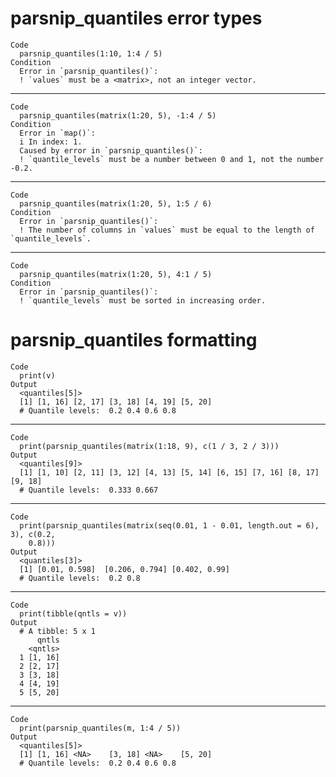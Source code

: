# parsnip_quantiles error types

    Code
      parsnip_quantiles(1:10, 1:4 / 5)
    Condition
      Error in `parsnip_quantiles()`:
      ! `values` must be a <matrix>, not an integer vector.

---

    Code
      parsnip_quantiles(matrix(1:20, 5), -1:4 / 5)
    Condition
      Error in `map()`:
      i In index: 1.
      Caused by error in `parsnip_quantiles()`:
      ! `quantile_levels` must be a number between 0 and 1, not the number -0.2.

---

    Code
      parsnip_quantiles(matrix(1:20, 5), 1:5 / 6)
    Condition
      Error in `parsnip_quantiles()`:
      ! The number of columns in `values` must be equal to the length of `quantile_levels`.

---

    Code
      parsnip_quantiles(matrix(1:20, 5), 4:1 / 5)
    Condition
      Error in `parsnip_quantiles()`:
      ! `quantile_levels` must be sorted in increasing order.

# parsnip_quantiles formatting

    Code
      print(v)
    Output
      <quantiles[5]>
      [1] [1, 16] [2, 17] [3, 18] [4, 19] [5, 20]
      # Quantile levels:  0.2 0.4 0.6 0.8 

---

    Code
      print(parsnip_quantiles(matrix(1:18, 9), c(1 / 3, 2 / 3)))
    Output
      <quantiles[9]>
      [1] [1, 10] [2, 11] [3, 12] [4, 13] [5, 14] [6, 15] [7, 16] [8, 17] [9, 18]
      # Quantile levels:  0.333 0.667 

---

    Code
      print(parsnip_quantiles(matrix(seq(0.01, 1 - 0.01, length.out = 6), 3), c(0.2,
        0.8)))
    Output
      <quantiles[3]>
      [1] [0.01, 0.598]  [0.206, 0.794] [0.402, 0.99] 
      # Quantile levels:  0.2 0.8 

---

    Code
      print(tibble(qntls = v))
    Output
      # A tibble: 5 x 1
          qntls
        <qntls>
      1 [1, 16]
      2 [2, 17]
      3 [3, 18]
      4 [4, 19]
      5 [5, 20]

---

    Code
      print(parsnip_quantiles(m, 1:4 / 5))
    Output
      <quantiles[5]>
      [1] [1, 16] <NA>    [3, 18] <NA>    [5, 20]
      # Quantile levels:  0.2 0.4 0.6 0.8 

